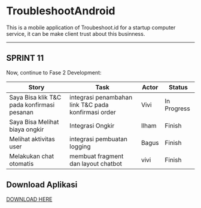 # TroubleshootAndroid
This is a mobile application of Troubeshoot.id
for a startup computer service, it can be make client trust about this businness.

<hr>

## SPRINT 11
Now, continue to Fase 2 Development:

| Story                                  | Task                                       | Actor | Status   |
|----------------------------------------|---------------------------------------------------------|-------|----------|
| Saya Bisa klik T&C pada konfirmasi pesanan          | integrasi penambahan link T&C pada konfirmasi order       | Vivi | In Progress |
| Saya Bisa Melihat biaya ongkir      | Integrasi Ongkir                         | Ilham  | Finish |
| Melihat aktivitas user          | integrasi pembuatan logging        | Bagus | Finish |
| Melakukan chat otomatis      | membuat fragment dan layout chatbot        | vivi | Finish |


## Download Aplikasi
[DOWNLOAD HERE](https://play.google.com/store/apps/details?id=com.mobcom.troubleshoot)
<br>
<br>


